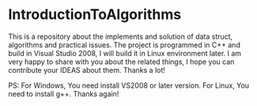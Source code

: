 IntroductionToAlgorithms
========================

This is a repository about the implements and solution of data struct, algorithms and practical issues. 
The project is programmed in C++ and build in Visual Studio 2008, I will build it in Linux environment later. 
I am very happy to share with you about the related things, I hope you can contribute your IDEAS about them. 
Thanks a lot!

PS:
For Windows, You need install VS2008 or later version.
For Linux, You need to install g++.
Thanks again!